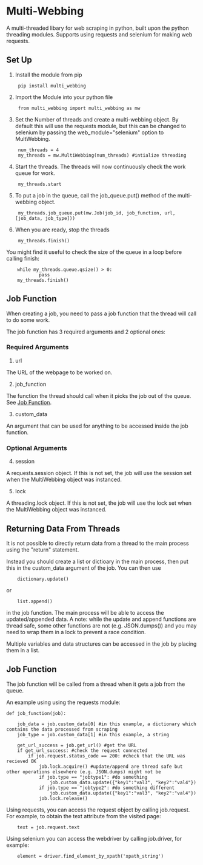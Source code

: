 # Multi-Webbing
A multi-threaded libary for web scraping in python, built upon the python threading modules. Supports using requests and selenium for making web requests.

## Set Up

1. Install the module from pip

        pip install multi_webbing

2. Import the Module into your python file

        from multi_webbing import multi_webbing as mw

3. Set the Number of threads and create a multi-webbing object. By default this will use the requests module, but this can be changed to selenium by passing the web_module="selenium" option to MultWebbing.

        num_threads = 4
        my_threads = mw.MultiWebbing(num_threads) #intialize threading
        
4. Start the threads. The threads will now continuously check the work queue for work.

        my_threads.start

5. To put a job in the queue, call the job_queue.put() method of the multi-webbing object.

        my_threads.job_queue.put(mw.Job(job_id, job_function, url, [job_data, job_type]))

6. When you are ready, stop the threads

        my_threads.finish()

You might find it useful to check the size of the queue in a loop before calling finish:
       
        while my_threads.queue.qsize() > 0:
                pass
        my_threads.finish()

## Job Function

When creating a job, you need to pass a job function that the thread will call to do some work.

The job function has 3 required arguments and 2 optional ones:

### Required Arguments

1. url

The URL of the webpage to be worked on.

2. job_function

The function the thread should call when it picks the job out of the queue. See [Job Function](#Job-Function).

3. custom_data

An argument that can be used for anything to be accessed inside the job function.

### Optional Arguments

4. session

A requests.session object. If this is not set, the job will use the session set when the MultiWebbing object was instanced.

5. lock

A threading.lock object. If this is not set, the job will use the lock set when the MultiWebbing object was instanced.
                
## Returning Data From Threads

It is not possible to directly return data from a thread to the main process using the "return" statement.

Instead you should create a list or dictioary in the main process, then put this in the custom_data argument of the job. You can then use       
        
        dictionary.update() 
        
or 

        list.append()
        
in the job function. The main process will be able to access the updated/appended data. A note: while the update and append functions are thread safe, some other functions are not (e.g. JSON.dumps()) and you may need to wrap them in a lock to prevent a race condition.

Multiple variables and data structures can be accessed in the job by placing them in a list.


## Job Function

The job function will be called from a thread when it gets a job from the queue.

An example using using the requests module:

    def job_function(job):

        job_data = job.custom_data[0] #in this example, a dictionary which contains the data processed from scraping
        job_type = job.custom_data[1] #in this example, a string
        
        get_url_success = job.get_url() #get the URL
        if get_url_success: #check the request connected
            if job.request.status_code == 200: #check that the URL was recieved OK
                job.lock.acquire() #update/append are thread safe but other operations elsewhere (e.g. JSON.dumps) might not be
                if job.type == "jobtype1": #do something
                    job.custom_data.update({"key1":"val3", "key2":"val4"})
                if job.type == "jobtype2": #do something different
                    job.custom_data.update({"key1":"val3", "key2":"val4"})
                job.lock.release()

Using requests, you can access the request object by calling job.request. For example, to obtain the text attribute from the visited page:

        text = job.request.text 

Using selenium you can access the webdriver by calling job.driver, for example:

        element = driver.find_element_by_xpath('xpath_string')
